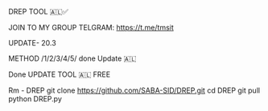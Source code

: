 DREP TOOL 🇦🇱✅

 JOIN  TO MY GROUP TELGRAM:
https://t.me/tmsit

UPDATE- 20.3

METHOD  /1/2/3/4/5/ done Update 🇦🇱

Done UPDATE TOOL 🇦🇱 FREE 

Rm - DREP
git clone https://github.com/SABA-SID/DREP.git
cd DREP
git pull 
python DREP.py


